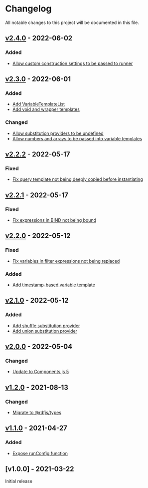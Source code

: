 # Changelog
All notable changes to this project will be documented in this file.

<a name="v2.4.0"></a>
## [v2.4.0](https://github.com/rubensworks/sparql-query-parameter-instantiator.js/compare/v2.3.0...v2.4.0) - 2022-06-02

### Added
* [Allow custom construction settings to be passed to runner](https://github.com/rubensworks/sparql-query-parameter-instantiator.js/commit/4be002d4b6efadd400fbeafb85db5f86a939ba8d)

<a name="v2.3.0"></a>
## [v2.3.0](https://github.com/rubensworks/sparql-query-parameter-instantiator.js/compare/v2.2.2...v2.3.0) - 2022-06-01

### Added
* [Add VariableTemplateList](https://github.com/rubensworks/sparql-query-parameter-instantiator.js/commit/6a0aa0d9fdec166fb4acb2cf135454118bc38d20)
* [Add void and wrapper templates](https://github.com/rubensworks/sparql-query-parameter-instantiator.js/commit/bf6213553bdbd9b3640fe95dc8703d1362234628)

### Changed
* [Allow substitution providers to be undefined](https://github.com/rubensworks/sparql-query-parameter-instantiator.js/commit/a049e84e0d41d92d21141cd2bdfdeb3c7e60ef55)
* [Allow numbers and arrays to be passed into variable templates](https://github.com/rubensworks/sparql-query-parameter-instantiator.js/commit/5aece873fc84d3ff244d20ace13b467af1859b06)

<a name="v2.2.2"></a>
## [v2.2.2](https://github.com/rubensworks/sparql-query-parameter-instantiator.js/compare/v2.2.1...v2.2.2) - 2022-05-17

### Fixed
* [Fix query template not being deeply copied before instantiating](https://github.com/rubensworks/sparql-query-parameter-instantiator.js/commit/892e8daaa871b2f30f0d9a65b8dcb0e7437418bb)

<a name="v2.2.1"></a>
## [v2.2.1](https://github.com/rubensworks/sparql-query-parameter-instantiator.js/compare/v2.2.0...v2.2.1) - 2022-05-17

### Fixed
* [Fix expressions in BIND not being bound](https://github.com/rubensworks/sparql-query-parameter-instantiator.js/commit/3f1c00722de6b99b4587e03bdb3555570e8cd3a2)

<a name="v2.2.0"></a>
## [v2.2.0](https://github.com/rubensworks/sparql-query-parameter-instantiator.js/compare/v2.1.0...v2.2.0) - 2022-05-12

### Fixed
* [Fix variables in filter expressions not being replaced](https://github.com/rubensworks/sparql-query-parameter-instantiator.js/commit/6b85a60cfe75b01239c5f9f75e1f124680022c9d)

### Added
* [Add timestamp-based variable template](https://github.com/rubensworks/sparql-query-parameter-instantiator.js/commit/e4f8a45f3e5877eac1fcf9ad60c9b708c6c0cc1d)

<a name="v2.1.0"></a>
## [v2.1.0](https://github.com/rubensworks/sparql-query-parameter-instantiator.js/compare/v1.2.0...v2.1.0) - 2022-05-12

### Added
* [Add shuffle substitution provider](https://github.com/rubensworks/sparql-query-parameter-instantiator.js/commit/194157746b67eedc7c16f070d9a2593f713056b4)
* [Add union substitution provider](https://github.com/rubensworks/sparql-query-parameter-instantiator.js/commit/6cff5d3bf7d82ef9b6ccf2aacb4a30f349b7e48b)

<a name="v2.0.0"></a>
## [v2.0.0](https://github.com/rubensworks/sparql-query-parameter-instantiator.js/compare/v1.2.0...v2.0.0) - 2022-05-04

### Changed
* [Update to Components.js 5](https://github.com/rubensworks/sparql-query-parameter-instantiator.js/commit/45182d4ee1d5504327d8216b72dcee42e3af140c)

<a name="v1.2.0"></a>
## [v1.2.0](https://github.com/rubensworks/sparql-query-parameter-instantiator.js/compare/v1.1.0...v1.2.0) - 2021-08-13

### Changed
* [Migrate to @rdfjs/types](https://github.com/rubensworks/sparql-query-parameter-instantiator.js/commit/15e64ea9fa29a6749d212b15f0b467fd61d0a39a)

<a name="v1.1.0"></a>
## [v1.1.0](https://github.com/rubensworks/sparql-query-parameter-instantiator.js/compare/v1.0.0...v1.1.0) - 2021-04-27

### Added
* [Expose runConfig function](https://github.com/rubensworks/sparql-query-parameter-instantiator.js/commit/e211789c1d8e38d02d85a6f249bccb85d9f84601)

<a name="v1.0.0"></a>
## [v1.0.0] - 2021-03-22

Initial release
